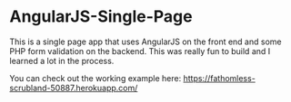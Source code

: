 # AngularJS-Single-Page
This is a single page app that uses AngularJS on the front end and some PHP form validation on the backend. This was really fun to build and I learned a lot in the process.

You can check out the working example here:
https://fathomless-scrubland-50887.herokuapp.com/
